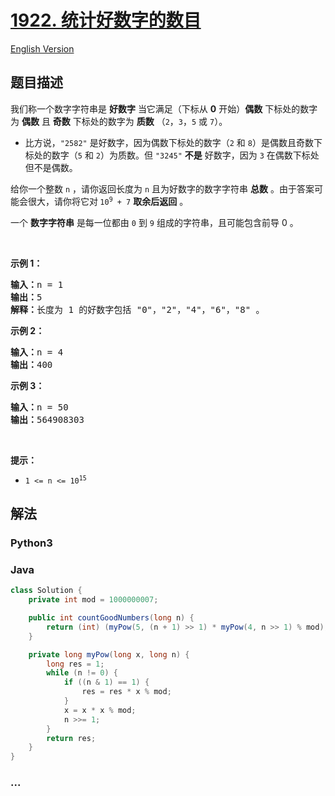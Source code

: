 # [1922. 统计好数字的数目](https://leetcode.cn/problems/count-good-numbers)

[English Version](/solution/1900-1999/1922.Count%20Good%20Numbers/README_EN.md)

## 题目描述

<!-- 这里写题目描述 -->

<p>我们称一个数字字符串是 <strong>好数字</strong> 当它满足（下标从 <strong>0</strong> 开始）<strong>偶数</strong> 下标处的数字为 <strong>偶数</strong> 且 <strong>奇数</strong> 下标处的数字为 <strong>质数</strong> （<code>2</code>，<code>3</code>，<code>5</code> 或 <code>7</code>）。</p>

<ul>
	<li>比方说，<code>"2582"</code> 是好数字，因为偶数下标处的数字（<code>2</code> 和 <code>8</code>）是偶数且奇数下标处的数字（<code>5</code> 和 <code>2</code>）为质数。但 <code>"3245"</code> <strong>不是</strong> 好数字，因为 <code>3</code> 在偶数下标处但不是偶数。</li>
</ul>

<p>给你一个整数 <code>n</code> ，请你返回长度为 <code>n</code> 且为好数字的数字字符串 <strong>总数</strong> 。由于答案可能会很大，请你将它对<strong> </strong><code>10<sup>9</sup> + 7</code> <strong>取余后返回</strong> 。</p>

<p>一个 <strong>数字字符串</strong> 是每一位都由 <code>0</code> 到 <code>9</code> 组成的字符串，且可能包含前导 0 。</p>

<p> </p>

<p><strong>示例 1：</strong></p>

<pre>
<b>输入：</b>n = 1
<b>输出：</b>5
<b>解释：</b>长度为 1 的好数字包括 "0"，"2"，"4"，"6"，"8" 。
</pre>

<p><strong>示例 2：</strong></p>

<pre>
<b>输入：</b>n = 4
<b>输出：</b>400
</pre>

<p><strong>示例 3：</strong></p>

<pre>
<b>输入：</b>n = 50
<b>输出：</b>564908303
</pre>

<p> </p>

<p><strong>提示：</strong></p>

<ul>
	<li><code>1 <= n <= 10<sup>15</sup></code></li>
</ul>

## 解法

<!-- 这里可写通用的实现逻辑 -->

<!-- tabs:start -->

### **Python3**

<!-- 这里可写当前语言的特殊实现逻辑 -->



### **Java**

<!-- 这里可写当前语言的特殊实现逻辑 -->

```java
class Solution {
    private int mod = 1000000007;

    public int countGoodNumbers(long n) {
        return (int) (myPow(5, (n + 1) >> 1) * myPow(4, n >> 1) % mod);
    }

    private long myPow(long x, long n) {
        long res = 1;
        while (n != 0) {
            if ((n & 1) == 1) {
                res = res * x % mod;
            }
            x = x * x % mod;
            n >>= 1;
        }
        return res;
    }
}
```









### **...**

```

```


